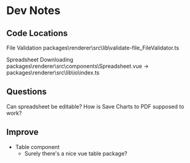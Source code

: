 # Dev Notes

## Code Locations

File Validation
packages\renderer\src\lib\validate-file_FileValidator.ts

Spreadsheet Downloading
packages\renderer\src\components\Spreadsheet.vue ->
packages\renderer\src\lib\io\index.ts

## Questions

Can spreadsheet be editable?
How is Save Charts to PDF supposed to work?

## Improve

- Table component
  - Surely there's a nice vue table package?
